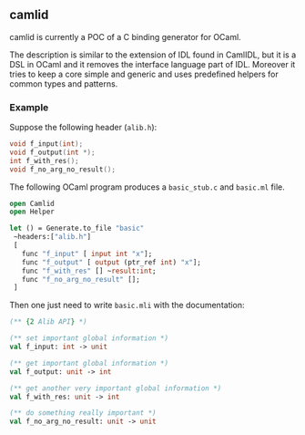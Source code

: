 ## camlid

 camlid is currently a POC of a C binding generator for OCaml.
 
 The description is similar to the extension of IDL found in CamlIDL, but it is a DSL in OCaml and it removes the interface language part of IDL. Moreover it tries to keep a core simple and generic and uses predefined helpers for common types and patterns.

 ### Example

Suppose the following header (`alib.h`):

```c
void f_input(int);
void f_output(int *);
int f_with_res();
void f_no_arg_no_result();
```

The following OCaml program produces a `basic_stub.c` and `basic.ml` file.

 ```ocaml
open Camlid
open Helper

 let () = Generate.to_file "basic"
  ~headers:["alib.h"]
  [
    func "f_input" [ input int "x"];
    func "f_output" [ output (ptr_ref int) "x"];
    func "f_with_res" [] ~result:int;
    func "f_no_arg_no_result" [];
  ]
 ```

 Then one just need to write `basic.mli` with the documentation:

 ```ocaml
 (** {2 Alib API} *)

 (** set important global information *)
 val f_input: int -> unit

 (** get important global information *)
 val f_output: unit -> int

 (** get another very important global information *)
 val f_with_res: unit -> int

 (** do something really important *)
 val f_no_arg_no_result: unit -> unit
 ```